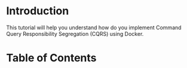 # Introduction
This tutorial will help you understand how do you implement Command Query Responsibility Segregation (CQRS) using Docker.

# Table of Contents
